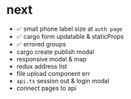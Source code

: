 # next
- ✅ small phone label size at `auth page`
- ✅ cargo form updatable & staticProps
- ✅ errored groups
- cargo create publish modal
- responsive modal & map
- redux address list
- file upload component err
- `api.ts` session out & login modal
- connect pages to api